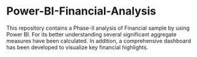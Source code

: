 # Power-BI-Financial-Analysis
This repository contains a Phase-II analysis of Financial sample by using Power BI. For its better understanding several significant aggregate measures have been calculated. In addition, a comprehensive dashboard has been developed to visualize key financial highlights.  
